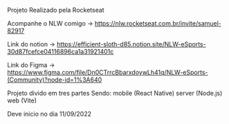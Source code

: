 Projeto Realizado pela Rocketseat

Acompanhe o NLW comigo -> https://nlw.rocketseat.com.br/invite/samuel-82917

 Link do notion -> https://efficient-sloth-d85.notion.site/NLW-eSports-30d87fcefce04116896ca1a31921401c

 Link do Figma -> https://www.figma.com/file/Dn0CTrrcBbarxdoywLh41q/NLW-eSports-(Community)?node-id=1%3A640

Projeto divido em tres partes
Sendo:
mobile (React Native)
server (Node.js)
web (Vite)

Deve inicio no dia 11/09/2022